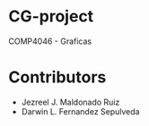 # CG-project
COMP4046 - Graficas
# Contributors
* Jezreel J. Maldonado Ruiz
* Darwin L. Fernandez Sepulveda
